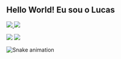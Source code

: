 ## Hello World! Eu sou o Lucas 

<div> 
  <a href="https//github.com/lucasalmeida17">  
    <img src="https://github-readme-stats.vercel.app/api?username=lucasalmeida17&show_icons=true&theme=algolia&include_all_commits=true&count_private=true"/>
    <img src="https://github-readme-stats.vercel.app/api/top-langs/?username=lucasalmeida17&layout=donut-vertical&lang_count-16theme=algolia"/>
  </a>
</div>

<a href="https://www.linkedin.com/in/lucas-almeida17?lipi=urn%3Ali%3Apage%3Ad_flagship3_profile_view_base_contact_details%3BFdg0EOmgT8%2B83a4qOs6CaA%3D%3D"><img src="https://img.shields.io/badge/LinkedIn-0077B5?style=for-the-badge&logo=linkedin&logoColor=white"></a>
<a href="mailto:lucasmatheus1735@gmail.com"><img src="https://img.shields.io/badge/Gmail-333333?style=for-the-badge&logo=gmail&logoColor=red"></a>

![Snake animation](https://github.com/lucasalmeida17/lucasalmeida17/blob/output/github-contribution-grif-snake.svg)
